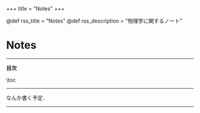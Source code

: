 +++
title = "Notes"
+++

@def rss_title = "Notes"
@def rss_description = "物理学に関するノート"

# Notes

---

**目次**

\toc

---

なんか書く予定．













<!--
\rem{
    埋め込まれたPDFが正しく表示されない場合があります．
}

## 群論

* Note of Group Theory: [PDF](/Notes/GTnote.pdf)

~~~
<iframe src="/Notes/GTnote.pdf" width="100%" height="600px"></iframe>
~~~
-->

---